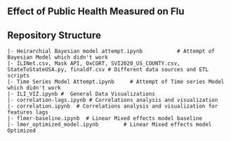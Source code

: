 ## Effect of Public Health Measured on Flu


Repository Structure
--------------------

    |- Heirarchial Bayesian model attempt.ipynb           # Attempt of Bayesian Model which didn't work
    |- ILINet.csv, Mask API, OxCGRT, SVI2020_US_COUNTY.csv, StateToStateUSA.py, finaldf.csv # Different data sources and ETL scripts
    |- Time Series Model Attempt.ipynb     # Attempt of Time series Model which didn't work
    |- ILI_VIZ.ipynb #  General Data Visualizations
    |- correlation-lags.ipynb # Correlations analysis and visualization
    |- correlation.ipynb  # Correlations analysis and visualization for features lags
    |- flmer-baseline.ipynb  # Linear Mixed effects model baseline
    |- lmer_optimized_model.ipynb        # Linear Mixed effects model Optimized
    
